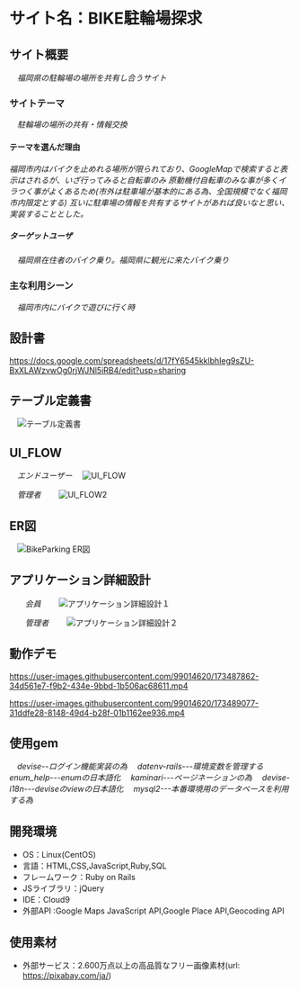 # サイト名：BIKE駐輪場探求

## サイト概要
　*福岡県の駐輪場の場所を共有し合うサイト*
### サイトテーマ
　*駐輪場の場所の共有・情報交換*

#### テーマを選んだ理由
  *福岡市内はバイクを止めれる場所が限られており、GoogleMapで検索すると表示はされるが、いざ行ってみると自転車のみ*
  *原動機付自転車のみな事が多くイラつく事がよくあるため(市外は駐車場が基本的にある為、全国規模でなく福岡市内限定とする)*
  *互いに駐車場の情報を共有するサイトがあれば良いなと思い、実装することとした。*

##### ターゲットユーザ
　*福岡県在住者のバイク乗り。福岡県に観光に来たバイク乗り*

### 主な利用シーン
　*福岡市内にバイクで遊びに行く時*

## 設計書
  https://docs.google.com/spreadsheets/d/17fY6545kklbhIeg9sZU-BxXLAWzvwOg0rjWJNl5iRB4/edit?usp=sharing

## テーブル定義書
　![テーブル定義書](https://user-images.githubusercontent.com/99014620/173570568-8394a07a-3475-4cbb-b214-55e74309d000.jpg)

## UI_FLOW
  　*エンドユーザー*
  　![UI_FLOW](https://user-images.githubusercontent.com/99014620/173735763-ef79b451-f0a4-4007-9c2a-e37c2ee689f6.jpg)

  　*管理者*
　　![UI_FLOW2](https://user-images.githubusercontent.com/99014620/173736470-6e4197c8-b318-4899-9bae-ff5fa3eb8a95.jpg)

## ER図
　![BikeParking ER図](https://user-images.githubusercontent.com/99014620/170477455-fdcc4a0c-fb19-45b5-9a58-8359ed3a234f.png)

## アプリケーション詳細設計
　　*会員*
　　![アプリケーション詳細設計１](https://user-images.githubusercontent.com/99014620/173555513-c26cdaf7-1156-4477-9b85-9179eb7aba1f.jpg)

　　*管理者*
　　![アプリケーション詳細設計２](https://user-images.githubusercontent.com/99014620/173556567-afd46584-2258-461b-86c9-270c0a1ba16f.jpg)

## 動作デモ
https://user-images.githubusercontent.com/99014620/173487862-34d561e7-f9b2-434e-9bbd-1b506ac68611.mp4



https://user-images.githubusercontent.com/99014620/173489077-31ddfe28-8148-49d4-b28f-01b1162ee936.mp4

## 使用gem
  　*devise--ログイン機能実装の為*
  　*datenv-rails---環境変数を管理する*
  　*enum_help---enumの日本語化*
  　*kaminari---ページネーションの為*
  　*devise-i18n---deviseのviewの日本語化*
  　*mysql2---本番環境用のデータベースを利用する為*

## 開発環境
- OS：Linux(CentOS)
- 言語：HTML,CSS,JavaScript,Ruby,SQL
- フレームワーク：Ruby on Rails
- JSライブラリ：jQuery
- IDE：Cloud9
- 外部API :Google Maps JavaScript API,Google Place API,Geocoding API

## 使用素材
- 外部サービス：2.600万点以上の高品質なフリー画像素材(url: https://pixabay.com/ja/)

